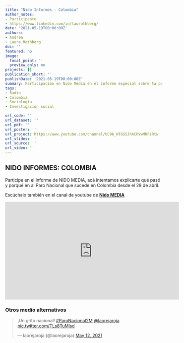 ```yaml
---
title: "Nido Informes - Colombia"
author_notes:
- Participante
- https://www.linkedin.com/in/laurothberg/
date: '2021-05-19T00:00:00Z'
authors:
- Andrea
- Laura Rothberg
doi: ''
featured: no
image:
  focal_point: ''
  preview_only: no
projects: []
publication_short: ''
publishDate: '2021-05-19T00:00:00Z'
summary: Participación en Nido Media en el informe especial sobre la protesta social en Colombia desde el 28 de abril.
tags:
- Radio
- Colombia
- Sociología
- Investigación social

url_code: ''
url_dataset: ''
url_pdf: ''
url_poster: ''
url_project: https://www.youtube.com/channel/UC96_HTGS5JhAChVwMhFiRtw
url_slides: ''
url_source: ''
url_video: ''
---
```



## NIDO INFORMES: COLOMBIA

Participe en el informe de NIDO MEDIA, acá intentamos explicarte qué pasó y porqué en al Paro Nacional que sucede en Colombia desde el 28 de abril. 

Escúchalo también en el canal de youtube de [**Nido MEDIA**](https://www.youtube.com/channel/UC96_HTGS5JhAChVwMhFiRtw) 


<iframe width="560" height="315" src="https://www.youtube.com/embed/IeRc-7Q4h0U" title="YouTube video player" frameborder="0" allow="accelerometer; autoplay; clipboard-write; encrypted-media; gyroscope; picture-in-picture" allowfullscreen></iframe>



### Otros medio alternativos

<blockquote class="twitter-tweet"><p lang="es" dir="ltr">¡Un grito nacional! <a href="https://twitter.com/hashtag/ParoNacional2M?src=hash&amp;ref_src=twsrc%5Etfw">#ParoNacional2M</a> <a href="https://twitter.com/laorejaroja?ref_src=twsrc%5Etfw">@laorejaroja</a> <a href="https://t.co/TLs8TuMlsd">pic.twitter.com/TLs8TuMlsd</a></p>&mdash; laorejaroja (@laorejaroja) <a href="https://twitter.com/laorejaroja/status/1392560277942591492?ref_src=twsrc%5Etfw">May 12, 2021</a></blockquote> <script async src="https://platform.twitter.com/widgets.js" charset="utf-8"></script>




